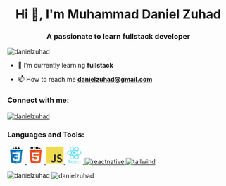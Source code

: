 <h1 align="center">Hi 👋, I'm Muhammad Daniel Zuhad</h1>
<h3 align="center">A passionate to learn fullstack developer</h3>

<p align="left"> <img src="https://komarev.com/ghpvc/?username=danielzuhad&label=Profile%20views&color=0e75b6&style=flat" alt="danielzuhad" /> </p>

- 🌱 I’m currently learning **fullstack**

- 📫 How to reach me **danielzuhad@gmail.com**


<h3 align="left">Connect with me:</h3>
<p align="left">
<a href="https://instagram.com/danielzuhad" target="blank"><img align="center" src="https://raw.githubusercontent.com/rahuldkjain/github-profile-readme-generator/master/src/images/icons/Social/instagram.svg" alt="danielzuhad" height="30" width="40" /></a>
</p>

<h3 align="left">Languages and Tools:</h3>
<p align="left"> <a href="https://www.w3schools.com/css/" target="_blank" rel="noreferrer"> <img src="https://raw.githubusercontent.com/devicons/devicon/master/icons/css3/css3-original-wordmark.svg" alt="css3" width="40" height="40"/> </a> <a href="https://www.w3.org/html/" target="_blank" rel="noreferrer"> <img src="https://raw.githubusercontent.com/devicons/devicon/master/icons/html5/html5-original-wordmark.svg" alt="html5" width="40" height="40"/> </a> <a href="https://developer.mozilla.org/en-US/docs/Web/JavaScript" target="_blank" rel="noreferrer"> <img src="https://raw.githubusercontent.com/devicons/devicon/master/icons/javascript/javascript-original.svg" alt="javascript" width="40" height="40"/> </a> <a href="https://reactjs.org/" target="_blank" rel="noreferrer"> <img src="https://raw.githubusercontent.com/devicons/devicon/master/icons/react/react-original-wordmark.svg" alt="react" width="40" height="40"/> </a> <a href="https://reactnative.dev/" target="_blank" rel="noreferrer"> <img src="https://reactnative.dev/img/header_logo.svg" alt="reactnative" width="40" height="40"/> </a> <a href="https://tailwindcss.com/" target="_blank" rel="noreferrer"> <img src="https://www.vectorlogo.zone/logos/tailwindcss/tailwindcss-icon.svg" alt="tailwind" width="40" height="40"/> </a> </p>

<p><img align="left" src="https://github-readme-stats.vercel.app/api/top-langs?username=danielzuhad&show_icons=true&locale=en&layout=compact" alt="danielzuhad" /></p>

<p>&nbsp;<img align="center" src="https://github-readme-stats.vercel.app/api?username=danielzuhad&show_icons=true&locale=en" alt="danielzuhad" /></p>
